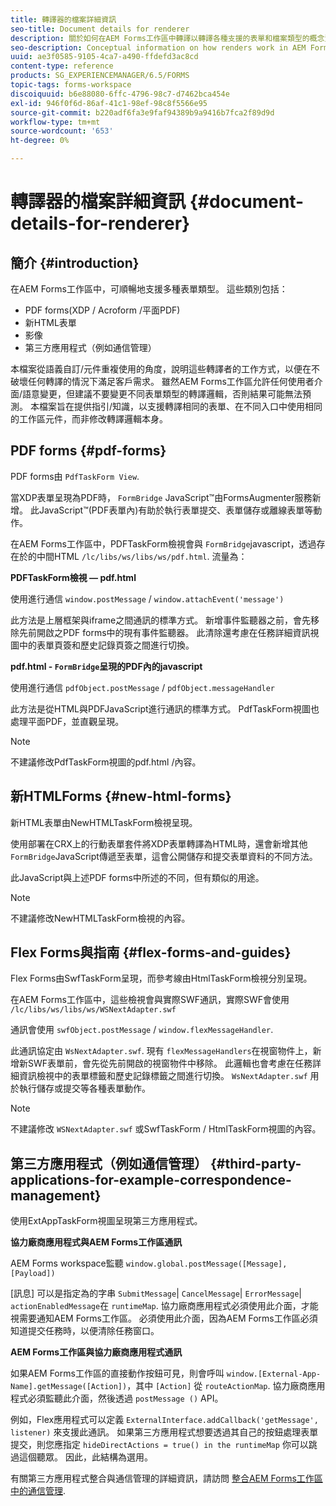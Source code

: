 ```yaml
---
title: 轉譯器的檔案詳細資訊
seo-title: Document details for renderer
description: 關於如何在AEM Forms工作區中轉譯以轉譯各種支援的表單和檔案類型的概念資訊。
seo-description: Conceptual information on how renders work in AEM Forms workspace to render the various supported form and file types.
uuid: ae3f0585-9105-4ca7-a490-ffdefd3ac8cd
content-type: reference
products: SG_EXPERIENCEMANAGER/6.5/FORMS
topic-tags: forms-workspace
discoiquuid: b6e88080-6ffc-4796-98c7-d7462bca454e
exl-id: 946f0f6d-86af-41c1-98ef-98c8f5566e95
source-git-commit: b220adf6fa3e9faf94389b9a9416b7fca2f89d9d
workflow-type: tm+mt
source-wordcount: '653'
ht-degree: 0%

---
```


# 轉譯器的檔案詳細資訊 {#document-details-for-renderer}

## 簡介 {#introduction}

在AEM Forms工作區中，可順暢地支援多種表單類型。 這些類別包括：

* PDF forms(XDP / Acroform /平面PDF)
* 新HTML表單
* 影像
* 第三方應用程式（例如通信管理）

本檔案從語義自訂/元件重複使用的角度，說明這些轉譯者的工作方式，以便在不破壞任何轉譯的情況下滿足客戶需求。 雖然AEM Forms工作區允許任何使用者介面/語意變更，但建議不要變更不同表單類型的轉譯邏輯，否則結果可能無法預測。 本檔案旨在提供指引/知識，以支援轉譯相同的表單、在不同入口中使用相同的工作區元件，而非修改轉譯邏輯本身。

## PDF forms {#pdf-forms}

PDF forms由 `PdfTaskForm View`.

當XDP表單呈現為PDF時， `FormBridge` JavaScript™由FormsAugmenter服務新增。 此JavaScript™(PDF表單內)有助於執行表單提交、表單儲存或離線表單等動作。

在AEM Forms工作區中，PDFTaskForm檢視會與 `FormBridge`javascript，透過存在於的中間HTML `/lc/libs/ws/libs/ws/pdf.html`. 流量為：

**PDFTaskForm檢視 — pdf.html**

使用進行通信 `window.postMessage` / `window.attachEvent('message')`

此方法是上層框架與iframe之間通訊的標準方式。 新增事件監聽器之前，會先移除先前開啟之PDF forms中的現有事件監聽器。 此清除還考慮在任務詳細資訊視圖中的表單頁簽和歷史記錄頁簽之間進行切換。

**pdf.html - `FormBridge`呈現的PDF內的javascript**

使用進行通信 `pdfObject.postMessage` / `pdfObject.messageHandler`

此方法是從HTML與PDFJavaScript進行通訊的標準方式。 PdfTaskForm視圖也處理平面PDF，並直觀呈現。

>[!NOTE]
>
>不建議修改PdfTaskForm視圖的pdf.html /內容。

## 新HTMLForms {#new-html-forms}

新HTML表單由NewHTMLTaskForm檢視呈現。

使用部署在CRX上的行動表單套件將XDP表單轉譯為HTML時，還會新增其他 `FormBridge`JavaScript傳遞至表單，這會公開儲存和提交表單資料的不同方法。

此JavaScript與上述PDF forms中所述的不同，但有類似的用途。

>[!NOTE]
>
>不建議修改NewHTMLTaskForm檢視的內容。

## Flex Forms與指南 {#flex-forms-and-guides}

Flex Forms由SwfTaskForm呈現，而參考線由HtmlTaskForm檢視分別呈現。

在AEM Forms工作區中，這些檢視會與實際SWF通訊，實際SWF會使用 `/lc/libs/ws/libs/ws/WSNextAdapter.swf`

通訊會使用 `swfObject.postMessage` / `window.flexMessageHandler`.

此通訊協定由 `WsNextAdapter.swf`. 現有 `flexMessageHandlers`在視窗物件上，新增新SWF表單前，會先從先前開啟的視窗物件中移除。 此邏輯也會考慮在任務詳細資訊檢視中的表單標籤和歷史記錄標籤之間進行切換。 `WsNextAdapter.swf` 用於執行儲存或提交等各種表單動作。

>[!NOTE]
>
>不建議修改 `WSNextAdapter.swf` 或SwfTaskForm / HtmlTaskForm視圖的內容。

## 第三方應用程式（例如通信管理） {#third-party-applications-for-example-correspondence-management}

使用ExtAppTaskForm視圖呈現第三方應用程式。

**協力廠商應用程式與AEM Forms工作區通訊**

AEM Forms workspace監聽 `window.global.postMessage([Message],[Payload])`

[訊息] 可以是指定為的字串 `SubmitMessage`| `CancelMessage`| `ErrorMessage`| `actionEnabledMessage`在 `runtimeMap`. 協力廠商應用程式必須使用此介面，才能視需要通知AEM Forms工作區。 必須使用此介面，因為AEM Forms工作區必須知道提交任務時，以便清除任務窗口。

**AEM Forms工作區與協力廠商應用程式通訊**

如果AEM Forms工作區的直接動作按鈕可見，則會呼叫 `window.[External-App-Name].getMessage([Action])`，其中 `[Action]` 從 `routeActionMap`. 協力廠商應用程式必須監聽此介面，然後透過 `postMessage ()` API。

例如，Flex應用程式可以定義 `ExternalInterface.addCallback('getMessage', listener)` 來支援此通訊。 如果第三方應用程式想要透過其自己的按鈕處理表單提交，則您應指定 `hideDirectActions = true() in the runtimeMap` 你可以跳過這個聽眾。 因此，此結構為選用。

有關第三方應用程式整合與通信管理的詳細資訊，請訪問 [整合AEM Forms工作區中的通信管理](/help/forms/using/integrating-correspondence-management-html-workspace.md).
